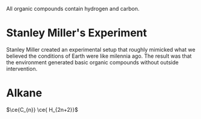 All organic compounds contain hydrogen and carbon.

# Stanley Miller's Experiment

Stanley Miller created an experimental setup that roughly mimicked what we believed the conditions of Earth were like milennia ago. The result was that the environment generated basic organic compounds without outside intervention.

# Alkane

$\ce{C_{n}} \ce{ H_{2n+2}}$